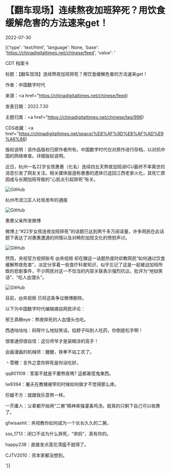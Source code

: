 # 【翻车现场】连续熬夜加班猝死？用饮食缓解危害的方法速来get！

2022-07-30

[{'type': 'text/html', 'language': None, 'base': 'https://chinadigitaltimes.net/chinese/feed', 'value': '

CDT 档案卡

标题：【翻车现场】连续熬夜加班猝死？用饮食缓解危害的方法速来get！

作者：中国数字时代

来源：<a href="https://chinadigitaltimes.net/chinese/feed)

发表日期：2022.7.30

主题归类：<a href="https://chinadigitaltimes.net/chinese/tag/996)

CDS收藏：<a href="https://chinadigitaltimes.net/space/%E8%AF%9D%E8%AF%AD%E9%A6%86)

版权说明：该作品版权归原作者所有。中国数字时代仅对原作进行存档，以对抗中国的网络审查。详细版权说明。





近日，杭州一名22岁女孩惠惠（化名）连续四五天熬夜加班进ICU最终不幸离世的消息引发了网友关注。相关媒体报道称惠惠的遗体已送回江西老家火化，其死亡原因或与长期加班导致的“心肌炎引起猝死”有关。

![GitHub](https://chinadigitaltimes.net/chinese/files/2022/07/image-1659183769017.png)

杭州市滨江区人社局发布的通报

![GitHub](https://chinadigitaltimes.net/chinese/files/2022/07/image-1659183090916.png)

惠惠父亲所发微博

微博上“#22岁女孩连夜加班猝死”的话题已达到两千多万阅读量，许多网民在此话题下表达了对惠惠遭遇的同情以及对畸形加班文化的愤怒声讨。

![GitHub](https://chinadigitaltimes.net/chinese/files/2022/07/image-1659185199697.png)

然而，央视官方视频账号 @央视频 却在蹭这一话题热度时却教网民“如何通过饮食缓解熬夜危害”，淡定分享着一些食疗科普知识，似乎忘记了这是一起被迫加班所致的悲剧事件，不少网民对这一不恰当的内容关联表示强烈抗议，批评为“地狱笑话”、“吃人血馒头”。

![GitHub](https://chinadigitaltimes.net/chinese/files/2022/07/image-1659185258725.png)

目前，@央视频 已将这条争议微博删除。

以下为中国数字时代编辑摘自网民评论：



邪王真眼eye：熬夜猝死的人血馒头也吃。

西透咕咕咕：妈呀什么地狱笑话，掐脖子叫别人吃药，你倒是松手啊！

很普通但很自信：这位师爷才是装糊涂的高手！

会画漫画的机械师：醒醒，铁拳不站工农了。

丶雪穗：言外之意你猝死是你没吃好。

qq801109：答案不就是不要熬夜嗎? 這都甚麼鬼東西。

lw9394：屠夫在教猪被宰的时候如何做才不觉得那么疼。

珍媛不方：就跟我乐意熬一样。

一芥庸人：父辈都开始用“二舅”精神来强灌毒鸡汤，就真的只剩下自己可以依靠了。

gfwisashit：央视教你如何成为一个长长久久的二舅。

sss_1713：闭口不谈为什么猝死，“央妈”，真有你的。

happy238：直接发点莲花清瘟不就得了。

CJTV2010：资本家都没想到。

'}]
